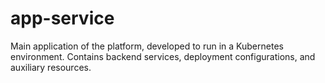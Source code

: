 # app-service
Main application of the platform, developed to run in a Kubernetes environment. Contains backend services, deployment configurations, and auxiliary resources.
